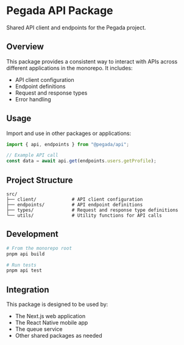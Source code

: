 # Pegada API Package

Shared API client and endpoints for the Pegada project.

## Overview

This package provides a consistent way to interact with APIs across different applications in the monorepo. It includes:

- API client configuration
- Endpoint definitions
- Request and response types
- Error handling

## Usage

Import and use in other packages or applications:

```typescript
import { api, endpoints } from "@pegada/api";

// Example API call
const data = await api.get(endpoints.users.getProfile);
```

## Project Structure

```
src/
├── client/             # API client configuration
├── endpoints/          # API endpoint definitions
├── types/              # Request and response type definitions
└── utils/              # Utility functions for API calls
```

## Development

```bash
# From the monorepo root
pnpm api build

# Run tests
pnpm api test
```

## Integration

This package is designed to be used by:

- The Next.js web application
- The React Native mobile app
- The queue service
- Other shared packages as needed
